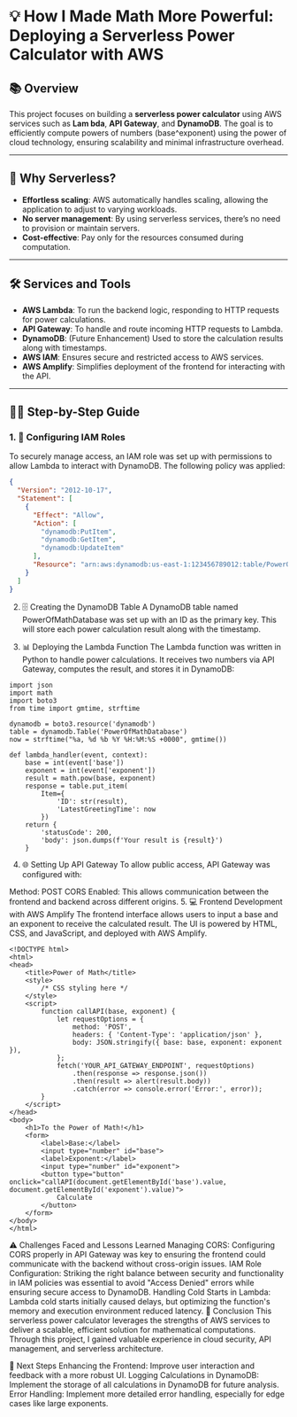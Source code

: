 


# 💡 How I Made Math More Powerful: Deploying a Serverless Power Calculator with AWS

## 📚 Overview
This project focuses on building a **serverless power calculator** using AWS services such as **Lam bda**, **API Gateway**, and **DynamoDB**. The goal is to efficiently compute powers of numbers (base^exponent) using the power of cloud technology, ensuring scalability and minimal infrastructure overhead.

---

## 🚀 Why Serverless?
- **Effortless scaling**: AWS automatically handles scaling, allowing the application to adjust to varying workloads.
- **No server management**: By using serverless services, there’s no need to provision or maintain servers.
- **Cost-effective**: Pay only for the resources consumed during computation.

---

## 🛠️ Services and Tools
- **AWS Lambda**: To run the backend logic, responding to HTTP requests for power calculations.
- **API Gateway**: To handle and route incoming HTTP requests to Lambda.
- **DynamoDB**: (Future Enhancement) Used to store the calculation results along with timestamps.
- **AWS IAM**: Ensures secure and restricted access to AWS services.
- **AWS Amplify**: Simplifies deployment of the frontend for interacting with the API.

---

## 🧑‍💻 Step-by-Step Guide

### 1. 🔐 **Configuring IAM Roles**
To securely manage access, an IAM role was set up with permissions to allow Lambda to interact with DynamoDB. The following policy was applied:

```json
{
  "Version": "2012-10-17",
  "Statement": [
    {
      "Effect": "Allow",
      "Action": [
        "dynamodb:PutItem",
        "dynamodb:GetItem",
        "dynamodb:UpdateItem"
      ],
      "Resource": "arn:aws:dynamodb:us-east-1:123456789012:table/PowerOfMath"
    }
  ]
}
```

2. 🗄️ Creating the DynamoDB Table
A DynamoDB table named PowerOfMathDatabase was set up with an ID as the primary key. This will store each power calculation result along with the timestamp.

3. 📊 Deploying the Lambda Function
The Lambda function was written in Python to handle power calculations. It receives two numbers via API Gateway, computes the result, and stores it in DynamoDB:

```
import json
import math
import boto3
from time import gmtime, strftime

dynamodb = boto3.resource('dynamodb')
table = dynamodb.Table('PowerOfMathDatabase')
now = strftime("%a, %d %b %Y %H:%M:%S +0000", gmtime())

def lambda_handler(event, context):
    base = int(event['base'])
    exponent = int(event['exponent'])
    result = math.pow(base, exponent)
    response = table.put_item(
        Item={
            'ID': str(result),
            'LatestGreetingTime': now
        })
    return {
        'statusCode': 200,
        'body': json.dumps(f'Your result is {result}')
    }
```
4. 🌐 Setting Up API Gateway
To allow public access, API Gateway was configured with:

Method: POST
CORS Enabled: This allows communication between the frontend and backend across different origins.
5. 💻 Frontend Development with AWS Amplify
The frontend interface allows users to input a base and an exponent to receive the calculated result. The UI is powered by HTML, CSS, and JavaScript, and deployed with AWS Amplify.
```
<!DOCTYPE html>
<html>
<head>
    <title>Power of Math</title>
    <style>
        /* CSS styling here */
    </style>
    <script>
        function callAPI(base, exponent) {
            let requestOptions = {
                method: 'POST',
                headers: { 'Content-Type': 'application/json' },
                body: JSON.stringify({ base: base, exponent: exponent }),
            };
            fetch('YOUR_API_GATEWAY_ENDPOINT', requestOptions)
                .then(response => response.json())
                .then(result => alert(result.body))
                .catch(error => console.error('Error:', error));
        }
    </script>
</head>
<body>
    <h1>To the Power of Math!</h1>
    <form>
        <label>Base:</label>
        <input type="number" id="base">
        <label>Exponent:</label>
        <input type="number" id="exponent">
        <button type="button" onclick="callAPI(document.getElementById('base').value, document.getElementById('exponent').value)">
            Calculate
        </button>
    </form>
</body>
</html>
```
⚠️ Challenges Faced and Lessons Learned
Managing CORS: Configuring CORS properly in API Gateway was key to ensuring the frontend could communicate with the backend without cross-origin issues.
IAM Role Configuration: Striking the right balance between security and functionality in IAM policies was essential to avoid "Access Denied" errors while ensuring secure access to DynamoDB.
Handling Cold Starts in Lambda: Lambda cold starts initially caused delays, but optimizing the function's memory and execution environment reduced latency.
🔗 Conclusion
This serverless power calculator leverages the strengths of AWS services to deliver a scalable, efficient solution for mathematical computations. Through this project, I gained valuable experience in cloud security, API management, and serverless architecture.

📅 Next Steps
Enhancing the Frontend: Improve user interaction and feedback with a more robust UI.
Logging Calculations in DynamoDB: Implement the storage of all calculations in DynamoDB for future analysis.
Error Handling: Implement more detailed error handling, especially for edge cases like large exponents.
